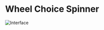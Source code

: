 # Wheel Choice Spinner
![Interface](https://github.com/emiliaiwu/choice_wheel_spinner/blob/main/img/choice.png)
